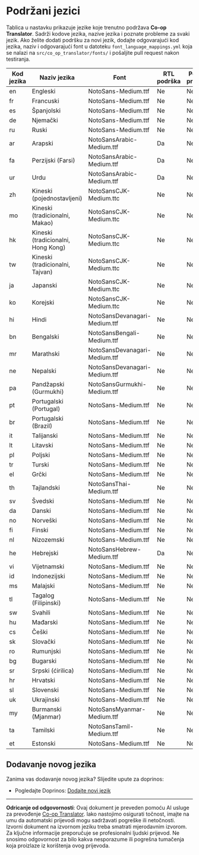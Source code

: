 <!--
CO_OP_TRANSLATOR_METADATA:
{
  "original_hash": "badae5ee6451cc1a6e367cfe5ba92efa",
  "translation_date": "2025-10-15T04:06:18+00:00",
  "source_file": "getting_started/supported-languages.md",
  "language_code": "hr"
}
-->
# Podržani jezici

Tablica u nastavku prikazuje jezike koje trenutno podržava **Co-op Translator**. Sadrži kodove jezika, nazive jezika i poznate probleme za svaki jezik. Ako želite dodati podršku za novi jezik, dodajte odgovarajući kod jezika, naziv i odgovarajući font u datoteku `font_language_mappings.yml` koja se nalazi na `src/co_op_translator/fonts/` i pošaljite pull request nakon testiranja.

| Kod jezika    | Naziv jezika               | Font                              | RTL podrška | Poznati problemi |
|---------------|----------------------------|-----------------------------------|-------------|------------------|
| en            | Engleski                   | NotoSans-Medium.ttf               | Ne          | Ne               |
| fr            | Francuski                  | NotoSans-Medium.ttf               | Ne          | Ne               |
| es            | Španjolski                 | NotoSans-Medium.ttf               | Ne          | Ne               |
| de            | Njemački                   | NotoSans-Medium.ttf               | Ne          | Ne               |
| ru            | Ruski                      | NotoSans-Medium.ttf               | Ne          | Ne               |
| ar            | Arapski                    | NotoSansArabic-Medium.ttf         | Da          | Ne               |
| fa            | Perzijski (Farsi)          | NotoSansArabic-Medium.ttf         | Da          | Ne               |
| ur            | Urdu                       | NotoSansArabic-Medium.ttf         | Da          | Ne               |
| zh            | Kineski (pojednostavljeni) | NotoSansCJK-Medium.ttc            | Ne          | Ne               |
| mo            | Kineski (tradicionalni, Makao) | NotoSansCJK-Medium.ttc        | Ne          | Ne               |
| hk            | Kineski (tradicionalni, Hong Kong) | NotoSansCJK-Medium.ttc     | Ne          | Ne               |
| tw            | Kineski (tradicionalni, Tajvan) | NotoSansCJK-Medium.ttc       | Ne          | Ne               |
| ja            | Japanski                   | NotoSansCJK-Medium.ttc            | Ne          | Ne               |
| ko            | Korejski                   | NotoSansCJK-Medium.ttc            | Ne          | Ne               |
| hi            | Hindi                      | NotoSansDevanagari-Medium.ttf     | Ne          | Ne               |
| bn            | Bengalski                  | NotoSansBengali-Medium.ttf        | Ne          | Ne               |
| mr            | Marathski                  | NotoSansDevanagari-Medium.ttf     | Ne          | Ne               |
| ne            | Nepalski                   | NotoSansDevanagari-Medium.ttf     | Ne          | Ne               |
| pa            | Pandžapski (Gurmukhi)      | NotoSansGurmukhi-Medium.ttf       | Ne          | Ne               |
| pt            | Portugalski (Portugal)     | NotoSans-Medium.ttf               | Ne          | Ne               |
| br            | Portugalski (Brazil)       | NotoSans-Medium.ttf               | Ne          | Ne               |
| it            | Talijanski                 | NotoSans-Medium.ttf               | Ne          | Ne               |
| lt            | Litavski                   | NotoSans-Medium.ttf               | Ne          | Ne               |
| pl            | Poljski                    | NotoSans-Medium.ttf               | Ne          | Ne               |
| tr            | Turski                     | NotoSans-Medium.ttf               | Ne          | Ne               |
| el            | Grčki                      | NotoSans-Medium.ttf               | Ne          | Ne               |
| th            | Tajlandski                 | NotoSansThai-Medium.ttf           | Ne          | Ne               |
| sv            | Švedski                    | NotoSans-Medium.ttf               | Ne          | Ne               |
| da            | Danski                     | NotoSans-Medium.ttf               | Ne          | Ne               |
| no            | Norveški                   | NotoSans-Medium.ttf               | Ne          | Ne               |
| fi            | Finski                     | NotoSans-Medium.ttf               | Ne          | Ne               |
| nl            | Nizozemski                 | NotoSans-Medium.ttf               | Ne          | Ne               |
| he            | Hebrejski                  | NotoSansHebrew-Medium.ttf         | Da          | Ne               |
| vi            | Vijetnamski                | NotoSans-Medium.ttf               | Ne          | Ne               |
| id            | Indonezijski               | NotoSans-Medium.ttf               | Ne          | Ne               |
| ms            | Malajski                   | NotoSans-Medium.ttf               | Ne          | Ne               |
| tl            | Tagalog (Filipinski)       | NotoSans-Medium.ttf               | Ne          | Ne               |
| sw            | Svahili                    | NotoSans-Medium.ttf               | Ne          | Ne               |
| hu            | Mađarski                   | NotoSans-Medium.ttf               | Ne          | Ne               |
| cs            | Češki                      | NotoSans-Medium.ttf               | Ne          | Ne               |
| sk            | Slovački                   | NotoSans-Medium.ttf               | Ne          | Ne               |
| ro            | Rumunjski                  | NotoSans-Medium.ttf               | Ne          | Ne               |
| bg            | Bugarski                   | NotoSans-Medium.ttf               | Ne          | Ne               |
| sr            | Srpski (ćirilica)          | NotoSans-Medium.ttf               | Ne          | Ne               |
| hr            | Hrvatski                   | NotoSans-Medium.ttf               | Ne          | Ne               |
| sl            | Slovenski                  | NotoSans-Medium.ttf               | Ne          | Ne               |
| uk            | Ukrajinski                 | NotoSans-Medium.ttf               | Ne          | Ne               |
| my            | Burmanski (Mjanmar)        | NotoSansMyanmar-Medium.ttf        | Ne          | Ne               |
| ta            | Tamilski                   | NotoSansTamil-Medium.ttf          | Ne          | Ne               |
| et            | Estonski                   | NotoSans-Medium.ttf               | Ne          | Ne               |

## Dodavanje novog jezika

Zanima vas dodavanje novog jezika? Slijedite upute za doprinos:

- Pogledajte Doprinos: <a href="../CONTRIBUTING.md#contribute-a-new-language">Dodajte novi jezik</a>

---

**Odricanje od odgovornosti**:
Ovaj dokument je preveden pomoću AI usluge za prevođenje [Co-op Translator](https://github.com/Azure/co-op-translator). Iako nastojimo osigurati točnost, imajte na umu da automatski prijevodi mogu sadržavati pogreške ili netočnosti. Izvorni dokument na izvornom jeziku treba smatrati mjerodavnim izvorom. Za ključne informacije preporučuje se profesionalni ljudski prijevod. Ne snosimo odgovornost za bilo kakva nesporazume ili pogrešna tumačenja koja proizlaze iz korištenja ovog prijevoda.
